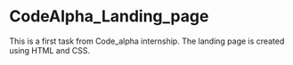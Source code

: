 # CodeAlpha_Landing_page
This is a first task from Code_alpha internship. The landing page is created using HTML and CSS.
